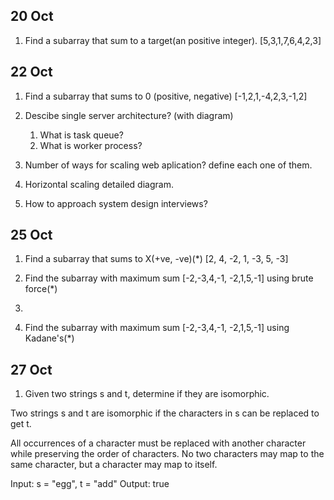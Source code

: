 ## 20 Oct

1. Find a subarray that sum to a target(an positive integer).
   [5,3,1,7,6,4,2,3]

## 22 Oct

1. Find a subarray that sums to 0 (positive, negative)
   [-1,2,1,-4,2,3,-1,2]

2. Descibe single server architecture? (with diagram)
   1. What is task queue?
   2. What is worker process?
3. Number of ways for scaling web aplication? define each one of them.
4. Horizontal scaling detailed diagram.
5. How to approach system design interviews?

## 25 Oct

1. Find a subarray that sums to X(+ve, -ve)(\*)
   [2, 4, -2, 1, -3, 5, -3]

2. Find the subarray with maximum sum
   [-2,-3,4,-1, -2,1,5,-1] using brute force(\*)
3.
4. Find the subarray with maximum sum
   [-2,-3,4,-1, -2,1,5,-1] using Kadane's(\*)

## 27 Oct

1. Given two strings s and t, determine if they are isomorphic.

Two strings s and t are isomorphic if the characters in s can be replaced to get t.

All occurrences of a character must be replaced with another character while preserving the order of characters. No two characters may map to the same character, but a character may map to itself.

Input: s = "egg", t = "add"
Output: true
